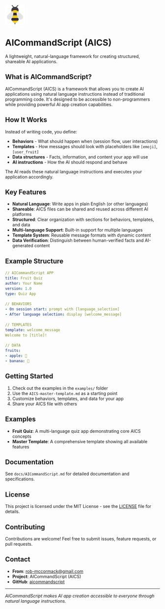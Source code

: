 ![AICommandScript Logo](images/bee-64.png)

# AICommandScript (AICS)

A lightweight, natural-language framework for creating structured, shareable AI applications.

## What is AICommandScript?

AICommandScript (AICS) is a framework that allows you to create AI applications using natural language instructions instead of traditional programming code. It's designed to be accessible to non-programmers while providing powerful AI app creation capabilities.

## How It Works

Instead of writing code, you define:

- **Behaviors** - What should happen when (session flow, user interactions)
- **Templates** - How messages should look with placeholders like `[emoji]`, `[user_fruit]`
- **Data structures** - Facts, information, and content your app will use
- **AI instructions** - How the AI should respond and behave

The AI reads these natural language instructions and executes your application accordingly.

## Key Features

- **Natural Language**: Write apps in plain English (or other languages)
- **Shareable**: AICS files can be shared and reused across different AI platforms
- **Structured**: Clear organization with sections for behaviors, templates, and data
- **Multi-language Support**: Built-in support for multiple languages
- **Template System**: Reusable message formats with dynamic content
- **Data Verification**: Distinguish between human-verified facts and AI-generated content

## Example Structure

```yaml
// AICommandScript APP
title: Fruit Quiz
author: Your Name
version: 1.0
type: Quiz App

// BEHAVIORS
- On session start: prompt with [language_selection]
- After language selection: display [welcome_message]

// TEMPLATES
template: welcome_message
Welcome to [title]!

// DATA
fruits:
- apple: 🍎
- banana: 🍌
```

## Getting Started

1. Check out the examples in the `examples/` folder
2. Use the `AICS-master-template.md` as a starting point
3. Customize behaviors, templates, and data for your app
4. Share your AICS file with others

## Examples

- **Fruit Quiz**: A multi-language quiz app demonstrating core AICS concepts
- **Master Template**: A comprehensive template showing all available features

## Documentation

See `docs/AICommandScript.md` for detailed documentation and specifications.

## License

This project is licensed under the MIT License - see the [LICENSE](LICENSE) file for details.

## Contributing

Contributions are welcome! Feel free to submit issues, feature requests, or pull requests.

## Contact

- **From**: rob-mccormack@gmail.com
- **Project**: AICommandScript (AICS)
- **GitHub**: [aicommandscript](https://github.com/simplertasks/aicommandscript)

---

_AICommandScript makes AI app creation accessible to everyone through natural language instructions._
